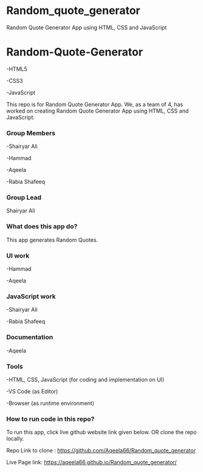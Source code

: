 # Random_quote_generator
Random Quote Generator App using HTML, CSS and JavaScript

# Random-Quote-Generator
-HTML5

-CSS3

-JavaScript

This repo is for Random Quote Generator App. We, as a team of 4, has worked on creating Random Quote Generator App using HTML, CSS and JavaScript.

### Group Members 

-Shairyar Ali

-Hammad

-Aqeela

-Rabia Shafeeq

### Group Lead 

Shairyar Ali

### What does this app do? 

This app generates Random Quotes.

### UI work 

-Hammad 

-Aqeela

### JavaScript work 

-Shairyar Ali 

-Rabia Shafeeq

### Documentation 

-Aqeela

### Tools

-HTML, CSS, JavaScript (for coding and implementation on UI)

-VS Code (as Editor)

-Browser (as runtime environment)

### How to run code in this repo? 

To run this app, click live github website link given below. OR
clone the repo locally.

Repo Link to clone :  https://github.com/Aqeela66/Random_quote_generator

Live Page link:      https://aqeela66.github.io/Random_quote_generator/
